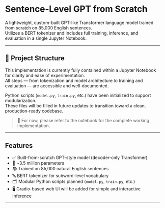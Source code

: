 #  Sentence-Level GPT from Scratch

A lightweight, custom-built GPT-like Transformer language model trained from scratch on 85,000 English sentences.  
Utilizes a BERT tokenizer and includes full training, inference, and evaluation in a single Jupyter Notebook.

---

## 📁 Project Structure

This implementation is currently fully contained within a Jupyter Notebook for clarity and ease of experimentation.  
All steps — from tokenization and model architecture to training and evaluation — are accessible and well-documented.

Python scripts (`model.py`, `train.py`, etc.) have been initialized to support modularization.  
These files will be filled in future updates to transition toward a clean, production-ready codebase.

> 🔧 For now, please refer to the notebook for the complete working implementation.

---

##  Features

- ✅ Built-from-scratch GPT-style model (decoder-only Transformer)
- 🧠 ~3.5 million parameters
- 📚 Trained on 85,000 natural English sentences
- 🔤 BERT tokenizer for subword-level vocabulary
- 🗂️ Modular Python scripts planned (`model.py`, `train.py`, etc.)
- 🖥️ Gradio-based web UI will be added for simple and interactive inference

---


